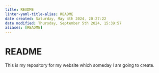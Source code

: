 ```yaml
---
title: README
linter-yaml-title-alias: README
date created: Saturday, May 4th 2024, 20:27:22
date modified: Thursday, September 5th 2024, 15:39:57
aliases: [README]
---
```


# README

This is my repository for my website which someday I am going to create.
